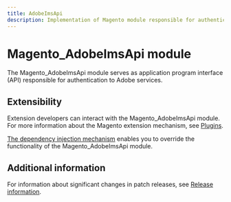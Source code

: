 ```yaml
---
title: AdobeImsApi
description: Implementation of Magento module responsible for authentication to Adobe services
---
```


# Magento_AdobeImsApi module

The Magento_AdobeImsApi module serves as application program interface (API) responsible for authentication to Adobe services.

## Extensibility

Extension developers can interact with the Magento_AdobeImsApi module. For more information about the Magento extension mechanism, see [Plugins](https://developer.adobe.com/commerce/php/development/components/plugins/).

[The dependency injection mechanism](https://developer.adobe.com/commerce/php/development/components/dependency-injection/) enables you to override the functionality of the Magento_AdobeImsApi module.

## Additional information

For information about significant changes in patch releases, see [Release information](https://experienceleague.adobe.com/docs/commerce-operations/release/notes/overview.html).
